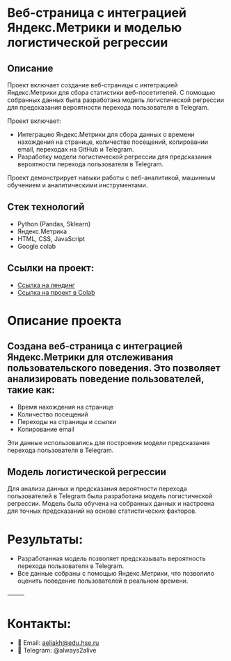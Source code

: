 # Веб-страница с интеграцией Яндекс.Метрики и моделью логистической регрессии

## Описание
Проект включает создание веб-страницы с интеграцией Яндекс.Метрики для сбора статистики веб-посетителей. С помощью собранных данных была разработана модель логистической регрессии для предсказания вероятности перехода пользователя в Telegram.

Проект включает:
- Интеграцию Яндекс.Метрики для сбора данных о времени нахождения на странице, количестве посещений, копировании email, переходах на GitHub и Telegram.
- Разработку модели логистической регрессии для предсказания вероятности перехода пользователя в Telegram.

Проект демонстрирует навыки работы с веб-аналитикой, машинным обучением и аналитическими инструментами.

## Стек технологий
- Python (Pandas, Sklearn)
- Яндекс.Метрика
- HTML, CSS, JavaScript
- Google colab

## Ссылки на проект:
-	[Ссылка на лендинг](https://nmnl256.github.io/FirebasePetProject/)
-	[Ссылка на проект в Colab](https://colab.research.google.com/drive/1G9mkplP7E5DaGSUlPjTBgOQhX-9EJilG?usp=sharing)

# Описание проекта

## Создана веб-страница с интеграцией Яндекс.Метрики для отслеживания пользовательского поведения. Это позволяет анализировать поведение пользователей, такие как:
-	Время нахождения на странице
-	Количество посещений
-	Переходы на страницы и ссылки
-	Копирование email

Эти данные использовались для построения модели предсказания перехода пользователя в Telegram.

## Модель логистической регрессии

Для анализа данных и предсказания вероятности перехода пользователей в Telegram была разработана модель логистической регрессии. Модель была обучена на собранных данных и настроена для точных предсказаний на основе статистических факторов.

# Результаты:
- Разработанная модель позволяет предсказывать вероятность перехода пользователя в Telegram.
- Все данные собраны с помощью Яндекс.Метрики, что позволило оценить поведение пользователей в реальном времени.

⸻

# Контакты:
-	📧 Email: aeliakh@edu.hse.ru
- 📱 Telegram: @always2alive
